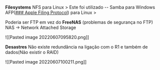 **Filesystems** 
NFS para Linux > Este foi utilizado -- 
Samba para Windows
AFP([### Apple Filing Protocol](https://en.wikipedia.org/wiki/Apple_Filing_Protocol)) para Linux > 

Poderia ser FTP em vez do **FreeNAS** (problemas de segurança no FTP)
NAS -> Network Attached Storage 

![[Pasted image 20220607095820.png]]

**Desastres**
Não existe redundância na ligação com o R1 e também de dados(Não existir o RAID)

![[Pasted image 20220607100211.png]]